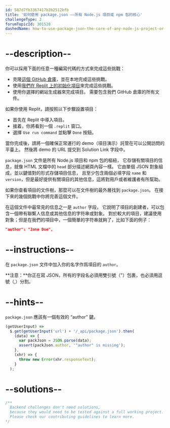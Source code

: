 ```yaml
---
id: 587d7fb3367417b2b2512bfb
title: '如何使用 package.json ——所有 Node.js 項目或 npm 包的核心'
challengeType: 2
forumTopicId: 301528
dashedName: how-to-use-package-json-the-core-of-any-node-js-project-or-npm-package
---
```


# --description--

你可以採用下面的任意一種編寫代碼的方式來完成這些挑戰：

- 克隆<a href="https://github.com/topcoder-platform/boilerplate-npm/" target="_blank" rel="noopener noreferrer nofollow">這個 GitHub 倉庫</a>，並在本地完成這些挑戰。
- 使用<a href="https://replit.com/github/topcoder-platform/boilerplate-npm" target="_blank" rel="noopener noreferrer nofollow">我們在 Replit 上的初始化項目</a>來完成這些挑戰。
- 使用你選擇的網站生成器來完成項目。 需要包含我們 GitHub 倉庫的所有文件。

如果你使用 Replit，請按照以下步驟設置項目：

-   首先在 Replit 中導入項目。
-   接着，你將看到一個 `.replit` 窗口。
-   選擇 `Use run command` 並點擊 `Done` 按鈕。

當你完成後，請將一個確保正常運行的 demo（項目演示）託管在可以公開訪問的平臺上。 然後將 demo 的 URL 提交到 Solution Link 字段中。

`package.json` 文件是所有 Node.js 項目和 npm 包的樞紐， 它存儲有關項目的信息，就像 HTML 文檔中的 `head` 部分描述網頁內容一樣。 它由單個 JSON 對象組成，並以鍵值對的形式存儲項目信息， 且至少包含兩個必填字段 `name` 和 `version`，但是最好提供有關項目的其他信息，這將對用戶或者維護者有所幫助。

如果你查看項目的文件樹，那麼可以在文件樹的最外層找到 `package.json`。 在接下來的幾個挑戰中你將完善這個文件。

在這個文件中最常見的信息之一是 `author` 字段， 它說明了項目的創建者，可以包含一個帶有聯繫人信息或其他信息的字符串或對象。 對於較大的項目，建議使用對象；但是在我們的項目中，一個簡單的字符串就夠了，比如下面的例子：

```json
"author": "Jane Doe",
```

# --instructions--

在 `package.json` 文件中加入你的名字作爲項目的 `author`。

**注意：**你正在寫 JSON，所有的字段名必須用雙引號（"）包裹，也必須用逗號（,）分割。

# --hints--

`package.json` 應該有一個有效的 “author” 鍵。

```js
(getUserInput) =>
  $.get(getUserInput('url') + '/_api/package.json').then(
    (data) => {
      var packJson = JSON.parse(data);
      assert(packJson.author, '"author" is missing');
    },
    (xhr) => {
      throw new Error(xhr.responseText);
    }
  );
```

# --solutions--

```js
/**
  Backend challenges don't need solutions, 
  because they would need to be tested against a full working project. 
  Please check our contributing guidelines to learn more.
*/
```

